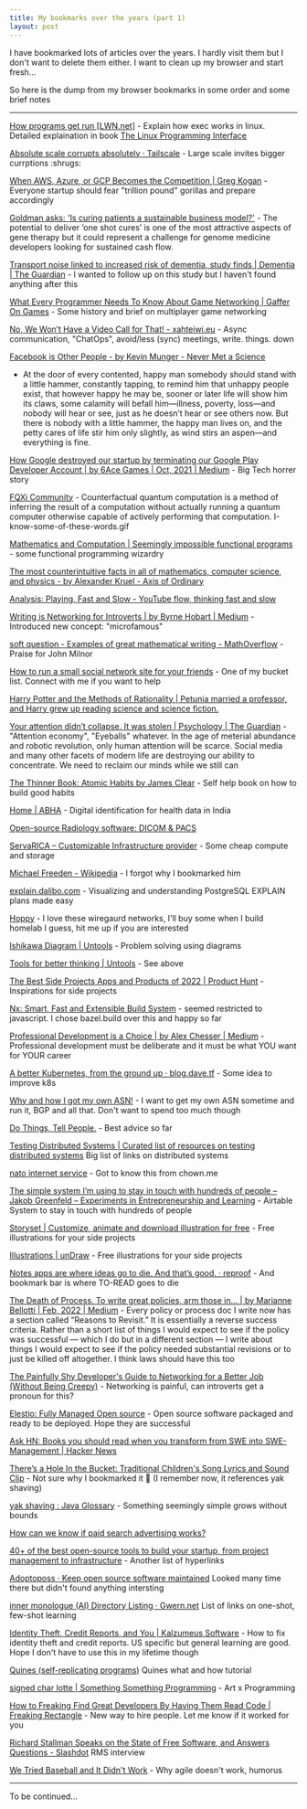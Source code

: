 ```yaml
---
title: My bookmarks over the years (part 1)
layout: post
---
```


I have bookmarked lots of articles over the years. I hardly visit them but I don't want to delete them either. I want to clean up my browser and start fresh...

So here is the dump from my browser bookmarks in some order and some brief notes

--- 
[How programs get run \[LWN.net\]](https://lwn.net/Articles/630727/) - Explain how exec works in linux. Detailed explaination in book [The Linux Programming Interface](https://man7.org/tlpi/index.html)

[Absolute scale corrupts absolutely · Tailscale](https://tailscale.com/blog/absolute-scale/) - Large scale invites bigger currptions :shrugs:

[When AWS, Azure, or GCP Becomes the Competition \| Greg Kogan](https://www.gkogan.co/blog/big-cloud/) - Everyone startup should fear "trillion pound" gorillas and prepare accordingly



[Goldman asks: 'Is curing patients a sustainable business model?'](https://www.cnbc.com/2018/04/11/goldman-asks-is-curing-patients-a-sustainable-business-model.html) - The potential to deliver ‘one shot cures’ is one of the most attractive aspects of gene therapy but it could represent a challenge for genome medicine developers looking for sustained cash flow.

[Transport noise linked to increased risk of dementia, study finds \| Dementia \| The Guardian](https://www.theguardian.com/society/2021/sep/09/transport-noise-linked-to-increased-risk-of-dementia-study-finds) - I wanted to follow up on this study but I haven't found anything after this

[What Every Programmer Needs To Know About Game Networking \| Gaffer On Games](https://gafferongames.com/post/what_every_programmer_needs_to_know_about_game_networking/) - Some history and brief on multiplayer game networking

[No, We Won’t Have a Video Call for That! - xahteiwi.eu](https://xahteiwi.eu/resources/presentations/no-we-wont-have-a-video-call-for-that/) - Async communication, "ChatOps", avoid/less (sync) meetings, write. things. down

[Facebook is Other People - by Kevin Munger - Never Met a Science](https://kevinmunger.substack.com/p/facebook-is-other-people)
- At the door of every contented, happy man somebody should stand with a little hammer, constantly tapping, to remind him that unhappy people exist, that however happy he may be, sooner or later life will show him its claws, some calamity will befall him—illness, poverty, loss—and nobody will hear or see, just as he doesn’t hear or see others now. But there is nobody with a little hammer, the happy man lives on, and the petty cares of life stir him only slightly, as wind stirs an aspen—and everything is fine.

[How Google destroyed our startup by terminating our Google Play Developer Account \| by 6Ace Games \| Oct, 2021 \| Medium](https://medium.com/@sixacegames/how-google-destroyed-our-startup-by-terminating-our-google-play-developer-account-6a8cca09ea88) - Big Tech horrer story

[FQXi Community](https://fqxi.org/community/forum/topic/3345) - Counterfactual quantum computation is a method of inferring the result of a computation without actually running a quantum computer otherwise capable of actively performing that computation. I-know-some-of-these-words.gif

[Mathematics and Computation \| Seemingly impossible functional programs](http://math.andrej.com/2007/09/28/seemingly-impossible-functional-programs/) - some functional programming wizardry

[The most counterintuitive facts in all of mathematics, computer science, and physics - by Alexander Kruel - Axis of Ordinary](https://axisofordinary.substack.com/p/the-most-counterintuitive-facts-in) 

[Analysis: Playing, Fast and Slow - YouTube flow, thinking fast and slow](https://www.youtube.com/watch?v=g4-EyNJhcQ8)

[Writing is Networking for Introverts \| by Byrne Hobart \| Medium](https://byrnehobart.medium.com/writing-is-networking-for-introverts-5cac14ad4c77) - Introduced new concept: "microfamous"

[soft question - Examples of great mathematical writing - MathOverflow](https://mathoverflow.net/questions/358/examples-of-great-mathematical-writing/116427#116427) - Praise for John Milnor

[How to run a small social network site for your friends](https://runyourown.social/) - One of my bucket list. Connect with me if you want to help

[Harry Potter and the Methods of Rationality \| Petunia married a professor, and Harry grew up reading science and science fiction.](http://www.hpmor.com/) 

[Your attention didn’t collapse. It was stolen \| Psychology \| The Guardian](https://www.theguardian.com/science/2022/jan/02/attention-span-focus-screens-apps-smartphones-social-media) - "Attention economy", "Eyeballs" whatever. In the age of meterial abundance and robotic revolution, only human attention will be scarce. Social media and many other facets of modern life are destroying our ability to concentrate. We need to reclaim our minds while we still can

[The Thinner Book: Atomic Habits by James Clear](https://www.chrisbehan.ca/posts/atomic-habits) - Self help book on how to build good habits

[Home \| ABHA](https://healthid.ndhm.gov.in/) - Digital identification for health data in India

[Open-source Radiology software: DICOM & PACS](https://medevel.com/tag/radiology/) 

[ServaRICA – Customizable Infrastructure provider](https://servarica.com/) - Some cheap compute and storage

[Michael Freeden - Wikipedia](https://en.wikipedia.org/wiki/Michael_Freeden) - I forgot why I bookmarked him

[explain.dalibo.com](https://explain.dalibo.com/) -  Visualizing and understanding PostgreSQL EXPLAIN plans made easy

[Hoppy](https://hoppy.network/) - I love these wiregaurd networks, I'll buy some when I build homelab I guess, hit me up if you are interested

[Ishikawa Diagram \| Untools](https://untools.co/ishikawa-diagram) - Problem solving using diagrams

[Tools for better thinking \| Untools](https://untools.co/?ref=producthunt) - See above 

[The Best Side Projects Apps and Products of 2022 \| Product Hunt](https://www.producthunt.com/topics/side-projects) - Inspirations for side projects

[Nx: Smart, Fast and Extensible Build System](https://nx.dev/) - seemed restricted to javascript. I chose bazel.build over this and happy so far

[Professional Development is a Choice \| by Alex Chesser \| Medium](https://alexchesser.medium.com/professional-development-is-a-choice-e90fb8719259) - Professional development must be deliberate and it must be what YOU want for YOUR career

[A better Kubernetes, from the ground up · blog.dave.tf](https://blog.dave.tf/post/new-kubernetes/) - Some idea to improve k8s

[Why and how I got my own ASN!](https://chown.me/blog/getting-my-own-asn) - I want to get my own ASN sometime and run it, BGP and all that. Don't want to spend too much though

[Do Things, Tell People.](http://carl.flax.ie/dothingstellpeople.html) - Best advice so far

[Testing Distributed Systems \| Curated list of resources on testing distributed systems](https://asatarin.github.io/testing-distributed-systems/) Big list of links on distributed systems

[nato internet service](https://internet.nat.moe/) - Got to know this from chown.me

[The simple system I’m using to stay in touch with hundreds of people – Jakob Greenfeld – Experiments in Entrepreneurship and Learning](https://jakobgreenfeld.com/stay-in-touch) - Airtable System to stay in touch with hundreds of people

[Storyset \| Customize, animate and download illustration for free](https://storyset.com/) - Free illustrations for your side projects

[Illustrations \| unDraw](https://undraw.co/illustrations) - Free illustrations for your side projects

[Notes apps are where ideas go to die. And that’s good. · reproof](https://reproof.app/blog/notes-apps-help-us-forget) - And bookmark bar is where TO-READ goes to die

[The Death of Process. To write great policies, arm those in… \| by Marianne Bellotti \| Feb, 2022 \| Medium](https://bellmar.medium.com/the-death-of-process-cdb0151a41fe) - Every policy or process doc I write now has a section called “Reasons to Revisit.” It is essentially a reverse success criteria. Rather than a short list of things I would expect to see if the policy was successful — which I do but in a different section — I write about things I would expect to see if the policy needed substantial revisions or to just be killed off altogether. I think laws should have this too

[The Painfully Shy Developer's Guide to Networking for a Better Job (Without Being Creepy)](https://www.samjulien.com/shy-dev-networking) - Networking is painful, can introverts get a pronoun for this?

[Elestio: Fully Managed Open source](https://elest.io/) - Open source software packaged and ready to be deployed. Hope they are successful

[Ask HN: Books you should read when you transform from SWE into SWE-Management \| Hacker News](https://news.ycombinator.com/item?id=30497703)

[There’s a Hole In the Bucket: Traditional Children's Song Lyrics and Sound Clip](https://www.songsforteaching.com/folk/theresaholeinthebucket.php) - Not sure why I bookmarked it :shrug: (I remember now, it references yak shaving)

[yak shaving : Java Glossary](https://www.mindprod.com/jgloss/yakshaving.html) - Something seemingly simple grows without bounds


[How can we know if paid search advertising works?](https://causalinf.substack.com/p/how-can-we-know-if-paid-search-advertising?s=r)


[40+ of the best open-source tools to build your startup, from project management to infrastructure](https://blog.scaleway.com/40-open-source-projects/) - Another list of hyperlinks

[Adoptoposs · Keep open source software maintained](https://adoptoposs.org/) Looked many time there but didn't found anything intersting

[inner monologue (AI) Directory Listing · Gwern.net](https://www.gwern.net/docs/ai/gpt/inner-monologue/index) List of links on one-shot, few-shot learning

[Identity Theft, Credit Reports, and You \| Kalzumeus Software](https://www.kalzumeus.com/2017/09/09/identity-theft-credit-reports/) - How to fix identity theft and credit reports. US specific but general learning are good. Hope I don't have to use this in my lifetime though

[Quines (self-replicating programs)](http://www.madore.org/~david/computers/quine.html) Quines what and how tutorial

[signed char lotte \| Something Something Programming](https://nickdrozd.github.io/2021/03/30/signed-char-lotte.html) - Art x Programming

[How to Freaking Find Great Developers By Having Them Read Code \| Freaking Rectangle](https://freakingrectangle.wordpress.com/2022/04/15/how-to-freaking-hire-great-developers/) - New way to hire people. Let me know if it worked for you


[Richard Stallman Speaks on the State of Free Software, and Answers Questions - Slashdot](https://news.slashdot.org/story/22/04/16/2154203/richard-stallman-speaks-on-the-state-of-free-software-and-answers-questions) RMS interview

[We Tried Baseball and It Didn't Work](https://ronjeffries.com/xprog/articles/jatbaseball/) - Why agile doesn't work, humorus

---
To be continued...